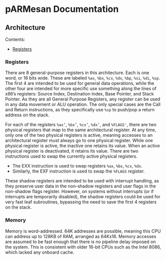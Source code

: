 # pARMesan Documentation

## Architecture

Contents:
- [Registers](#registers)

### Registers
There are 8 general-purpose registers in this architecture. Each is one word, or 16 bits wide. These are labeled `%ax`, `%bx`, `%cx`, `%dx`, `%bp`, `%si`, `%di`, `%sp`. The first 4 are intended to be used for general data operations, while the other four are intended for more specific use something along the lines of x86’s registers: Source Index, Destination Index, Base Pointer, and Stack Pointer. As they are all General Purpose Registers, any register can be used in any data movement or ALU operation. The only special cases are the Call and Return instructions, as they specifically use `%sp` to push/pop a return address on the stack.

For each of the registers `%ax’`, `%bx’`, `%cx’`, `%dx’`, and `%FLAGS'`, there are two physical registers that map to the same architectural register. At any time, only one of the two physical registers is active, meaning accesses to an architectural register must always go to one physical register. While one physical register is active, the inactive one retains its value. When an active physical register is deactivated, it retains its value. There are two instructions used to swap the currently active physical registers.
- The EXX instruction is used to swap registers `%ax`, `%bx`, `%cx`, `%dx`.
- Similarly, the EXF instruction is used to swap the  `%FLAGS` register.

These shadow registers are intended to be used with interrupt handling, as they preserve user data in the non-shadow registers and user flags in the non-shadow flags register. However, on systems without interrupts (or if interrupts are temporarily disabled), the shadow registers could be used for very fast leaf subroutines, bypassing the need to save the first 4 registers on the stack.

### Memory
Memory is word-addressed. 64K addresses are possible, meaning this CPU can address up to 128KB of RAM, arranged as 64Kx16. Memory accesses are assumed to be fast enough that there is no pipeline delay imposed on the system. This is consistent with older 16-bit CPUs such as the Intel 8086, which lacked any onboard cache.